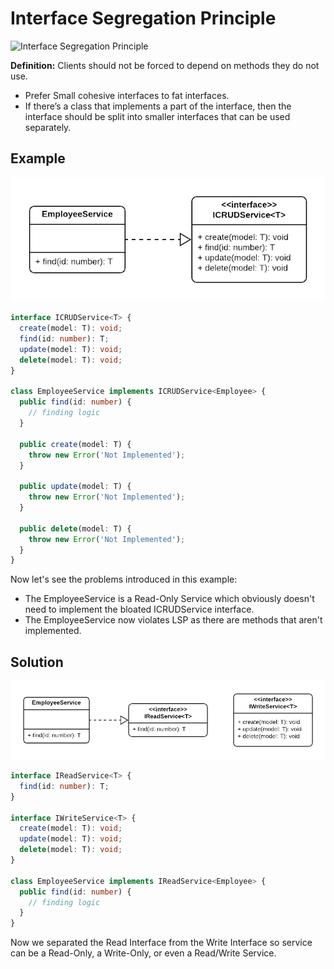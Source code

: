 # Interface Segregation Principle

![Interface Segregation Principle](https://user-images.githubusercontent.com/24835522/98735552-3c6c2700-23ac-11eb-90ae-dd2eb0b5376b.png)

**Definition:**
Clients should not be forced to depend on methods they do not use.

- Prefer Small cohesive interfaces to fat interfaces.
- If there’s a class that implements a part of the interface, then the interface should be split into smaller interfaces that can be used separately.

## Example

![Figure 5](figures/figure_5.png)

```typescript
interface ICRUDService<T> {
  create(model: T): void;
  find(id: number): T;
  update(model: T): void;
  delete(model: T): void;
}

class EmployeeService implements ICRUDService<Employee> {
  public find(id: number) {
    // finding logic
  }

  public create(model: T) {
    throw new Error('Not Implemented');
  }

  public update(model: T) {
    throw new Error('Not Implemented');
  }

  public delete(model: T) {
    throw new Error('Not Implemented');
  }
}
```

Now let's see the problems introduced in this example:

- The EmployeeService is a Read-Only Service which obviously doesn't need to implement the bloated ICRUDService interface.
- The EmployeeService now violates LSP as there are methods that aren't implemented.

## Solution

![Figure 6](figures/figure_6.png)

```typescript
interface IReadService<T> {
  find(id: number): T;
}

interface IWriteService<T> {
  create(model: T): void;
  update(model: T): void;
  delete(model: T): void;
}

class EmployeeService implements IReadService<Employee> {
  public find(id: number) {
    // finding logic
  }
}
```

Now we separated the Read Interface from the Write Interface so service can be a Read-Only, a Write-Only, or even a Read/Write Service.
